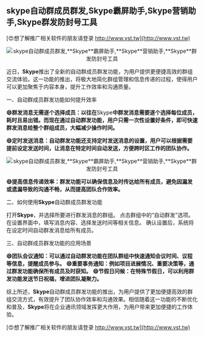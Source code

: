 ## **skype自动群成员群发,**Skype**霸屏助手,**Skype**营销助手,**Skype**群发防封号工具**

[😍想了解推广相关软件的朋友请登录 http://www.vst.tw](http://www.vst.tw)

 <center><img src="https://vst.tw/MP4/tuiguang/png/8.png" alt="skype自动群成员群发,**Skype**霸屏助手,**Skype**营销助手,**Skype**群发防封号工具"></center>

近日，**Skype**推出了全新的自动群成员群发功能，为用户提供更便捷高效的群组交流体验。这一功能的推出，将极大地简化群组管理和信息传递的过程，使得用户可以更加聚焦于内容本身，提升工作效率和沟通质量。

一、自动群成员群发功能如何提升效率

**😄群发消息无需逐个选择成员：以往在**Skype**中群发消息需要逐个选择每位成员，耗时且易出错。而现在通过自动群发功能，用户只需一次性设置好条件，即可快速群发消息给整个群组成员，大幅减少操作时间。**

**😄定时发送消息：自动群发功能还支持定时发送消息的设置，用户可以根据需要提前设定发送时间，让消息在特定时间自动发送，方便跨时区工作的团队协作。**

 <center><img src="https://vst.tw/MP4/tuiguang/png/5.png" alt="skype自动群成员群发,**Skype**霸屏助手,**Skype**营销助手,**Skype**群发防封号工具"></center>

**😄提高信息传递效率：群发功能可以确保信息及时传达给所有成员，避免因漏发或遗漏导致的沟通不畅，从而提高团队合作效率。**

二、如何使用**Skype**自动群成员群发功能

打开**Skype**，并选择所要进行群发消息的群组。
点击群组中的“自动群发”选项。
在设置界面中，填写消息内容、选择发送时间等相关信息。
确认设置后，系统将在设定时间自动群发消息给所有成员。

三、自动群成员群发功能的应用场景

**😄团队会议通知：可以通过自动群发功能在团队群组中快速通知会议时间、议程等信息，提醒成员参与。**
**😄重要事务通知：例如项目进展情况、重要决策等，通过群发功能确保所有成员及时获知。**
**😄节假日问候：在特殊节假日，可以利用群发功能发送节日祝福，增进团队凝聚力。**

综上所述，**Skype**自动群成员群发功能的推出，为用户提供了更加便捷高效的群组交流方式，有效提升了团队协作效率和沟通效果。相信随着这一功能的不断优化和普及，**Skype**将在企业通讯领域发挥更大作用，为用户带来更加便捷的工作体验。

[😍想了解推广相关软件的朋友请登录 http://www.vst.tw](http://www.vst.tw)



